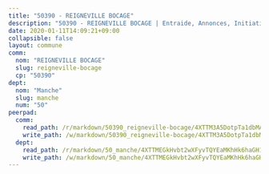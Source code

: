 ```yaml
---
title: "50390 - REIGNEVILLE BOCAGE"
description: "50390 - REIGNEVILLE BOCAGE | Entraide, Annonces, Initiatives"
date: 2020-01-11T14:09:21+09:00
collapsible: false
layout: commune
comm:
  nom: "REIGNEVILLE BOCAGE"
  slug: reigneville-bocage
  cp: "50390"
dept:
  nom: "Manche"
  slug: manche
  num: "50"
peerpad:
  comm:
    read_path: /r/markdown/50390_reigneville-bocage/4XTTM3A5DotpTa1dbMAzhq9DEGS3jWj3kNqz4tsgpnCjxyhgd
    write_path: /w/markdown/50390_reigneville-bocage/4XTTM3A5DotpTa1dbMAzhq9DEGS3jWj3kNqz4tsgpnCjxyhgd-K3TgTdyhjhsDYnrMT9p8tG66HMEiNkRiMcnfEfPSKN5ciUDAvacQa3vkipdkHjrQH1pPZ6n8xyp18FMjxry8tzi2QQz8bWbQMVrGJt3gm9pQxeSo7doJktTXda6AMGtPeModzb1T
  dept:
    read_path: /r/markdown/50_manche/4XTTMEGkHvbt2wXFyvTQYEaMKhHk6haGH1SzsRNevKgBDTuXr
    write_path: /w/markdown/50_manche/4XTTMEGkHvbt2wXFyvTQYEaMKhHk6haGH1SzsRNevKgBDTuXr-K3TgUSx1rwmRRLqHcTLLdo4dVfTRKvf94KKagmUFPevWSp2f9nuc6fJF25TtLArzK8teuQ5TvuAMqW38N2MYgT18hBoXtjmKX9WuSn2vkujmSJPp3gF4gsuMmfEM8Th4Ap94heFE
---
```


